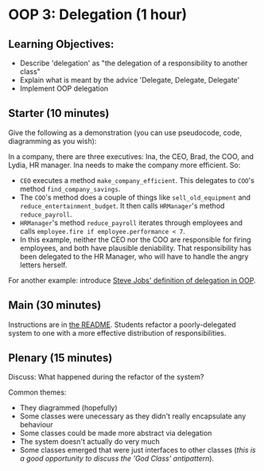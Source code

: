 # OOP 3: Delegation (1 hour)

## Learning Objectives:

- Describe 'delegation' as "the delegation of a responsibility to another class"
- Explain what is meant by the advice 'Delegate, Delegate, Delegate'
- Implement OOP delegation

## Starter (10 minutes)

Give the following as a demonstration (you can use pseudocode, code, diagramming as you wish):

In a company, there are three executives: Ina, the CEO, Brad, the COO, and Lydia, HR manager. Ina needs to make the company more efficient. So:

- `CEO` executes a method `make_company_efficient`. This delegates to `COO`'s method `find_company_savings`.
- The `COO`'s method does a couple of things like `sell_old_equipment` and `reduce_entertainment_budget`. It then calls `HRManager`'s method `reduce_payroll`.
- `HRManager`'s method `reduce_payroll` iterates through employees and calls `employee.fire if employee.performance < 7`.
- In this example, neither the CEO nor the COO are responsible for firing employees, and both have plausible deniability. That responsibility has been delegated to the HR Manager, who will have to handle the angry letters herself.

For another example: introduce [Steve Jobs' definition of delegation in OOP](http://www.edibleapple.com/2011/10/29/steve-jobs-explains-object-oriented-programming/).

## Main (30 minutes)

Instructions are in [the README](README.md). Students refactor a poorly-delegated system to one with a more effective distribution of responsibilities.

## Plenary (15 minutes)

Discuss: What happened during the refactor of the system?

Common themes:

- They diagrammed (hopefully)
- Some classes were unecessary as they didn't really encapsulate any behaviour
- Some classes could be made more abstract via delegation
- The system doesn't actually do very much
- Some classes emerged that were just interfaces to other classes (_this is a good opportunity to discuss the 'God Class' antipattern_).
